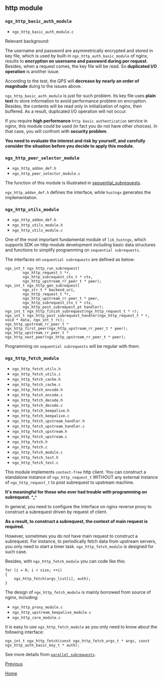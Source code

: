 http module
--

### `ngx_http_basic_auth_module` ###
* `ngx_http_basic_auth_module.c`

Relevant background:  

The username and password are asymmetrically encrypted and stored in key file, which is used by built-in `ngx_http_auth_basic_module` of nginx, results to **encryption on username and password during per request**. Besides, when a request comes, the key file will be read. So **duplicated I/O operation** is another issue.  

According to the test, the QPS will **decrease by nearly an order of magnitude** duing to the issues above.  

`ngx_http_basic_auth_module` is just for such problem. Its key file uses **plain text** to store information to avoid performance problem on encryption. Besides, the contents will be read only in initialization of nginx, then buffered. As a result, duplicated I/O operation will not occur.  

If you require **high performance** `http basic authentication` service in nginx, this module could be used (in fact you do not have other choices). In that case, you will confront with **security problem**.  

**You need to evaluate the interest and risk by yourself, and carefully consider the situation before you decide to apply this module.**  

### `ngx_http_peer_selector_module` ###
* `ngx_http_addon_def.h`
* `ngx_http_peer_selector_module.c`

The function of this module is illustrated in [sequential_subrequests](../sequential_subrequests.md).  

`ngx_http_addon_def.h` defines the interface, while `hustngx` generates the implementation.  

### `ngx_http_utils_module` ###
* `ngx_http_addon_def.h`
* `ngx_http_utils_module.h`
* `ngx_http_utils_module.c`

One of the most important fundamental module of `lib_hustngx`, which supports SDK on http module development including basic data structures and functions to simplify programming on `sequential subrequests`.  

The interfaces on `sequential subrequests` are defined as below:  
	
	ngx_int_t ngx_http_run_subrequest(
	        ngx_http_request_t *r,
	        ngx_http_subrequest_ctx_t * ctx,
	        ngx_http_upstream_rr_peer_t * peer);
	ngx_int_t ngx_http_gen_subrequest(
	        ngx_str_t * backend_uri,
	        ngx_http_request_t *r,
	        ngx_http_upstream_rr_peer_t * peer,
	        ngx_http_subrequest_ctx_t * ctx,
	        ngx_http_post_subrequest_pt handler);
	ngx_int_t ngx_http_finish_subrequest(ngx_http_request_t * r);
	ngx_int_t ngx_http_post_subrequest_handler(ngx_http_request_t * r, void * data, ngx_int_t rc);	
	ngx_http_upstream_rr_peer_t * ngx_http_first_peer(ngx_http_upstream_rr_peer_t * peer);
	ngx_http_upstream_rr_peer_t * ngx_http_next_peer(ngx_http_upstream_rr_peer_t * peer);

Programming on `sequential subrequests` will be regular with them.  

### `ngx_http_fetch_module` ###
* `ngx_http_fetch_utils.h`
* `ngx_http_fetch_utils.c`
* `ngx_http_fetch_cache.h`
* `ngx_http_fetch_cache.c`
* `ngx_http_fetch_encode.h`
* `ngx_http_fetch_encode.c`
* `ngx_http_fetch_decode.h`
* `ngx_http_fetch_decode.c`
* `ngx_http_fetch_keepalive.h`
* `ngx_http_fetch_keepalive.c`
* `ngx_http_fetch_upstream_handler.h`
* `ngx_http_fetch_upstream_handler.c`
* `ngx_http_fetch_upstream.h`
* `ngx_http_fetch_upstream.c`
* `ngx_http_fetch.h`
* `ngx_http_fetch.c`
* `ngx_http_fetch_module.c`
* `ngx_http_fetch_test.h`
* `ngx_http_fetch_test.c`

This module implements `context-free` http client. You can construct a standalone instance of `ngx_http_request_t` WITHOUT any external instance of `ngx_http_request_t` to post subrequest to upstream machine.  

**It's meaningful for those who ever had trouble with programming on subrequest. ^_^**   

In general, you need to configure the interface on nginx reverse proxy to construct a subrequest driven by request of client.  

**As a result, to construct a subrequest, the context of main request is required.**  

However, sometimes you do not have main request to construct a subrequest. For instance, to periodically fetch data from upstream servers, you only need to start a timer task. `ngx_http_fetch_module` is designed for such case.  

Besides, with `ngx_http_fetch_module` you can code like this:  

    for (i = 0; i < size; ++i)
    {
        ngx_http_fetch(args_list[i], auth);
    }

The design of `ngx_http_fetch_module` is mainly borrowed from source of nginx, including:  

- `ngx_http_proxy_module.c`  
- `ngx_http_upstream_keepalive_module.c`
- `ngx_http_core_module.c`

It is easy to use `ngx_http_fetch_module` as you only need to know about the following interface:  

    ngx_int_t ngx_http_fetch(const ngx_http_fetch_args_t * args, const ngx_http_auth_basic_key_t * auth);

See more details from [`parallel subrequests`](../parallel_subrequests.md).  

[Previous](../lib_hustngx.md)

[Home](../../index.md)